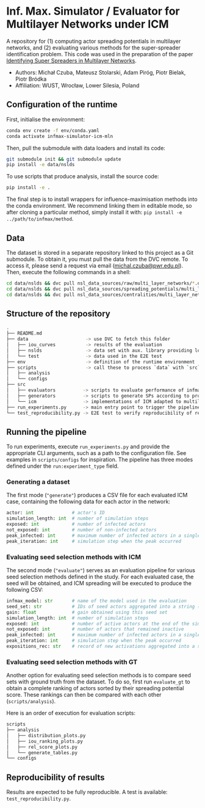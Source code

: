 # Inf. Max. Simulator / Evaluator for Multilayer Networks under ICM 

A repository for (1) computing actor spreading potentials in multilayer networks, and (2) evaluating
various methods for the super-spreader identification problem. This code was used in the preparation
of the paper [Identifying Super Spreaders in Multilayer Networks](https://arxiv.org/abs/2505.20980).

* Authors: Michał Czuba, Mateusz Stolarski, Adam Piróg, Piotr Bielak, Piotr Bródka
* Affiliation: WUST, Wrocław, Lower Silesia, Poland

## Configuration of the runtime

First, initialise the environment:

```bash
conda env create -f env/conda.yaml
conda activate infmax-simulator-icm-mln
```

Then, pull the submodule with data loaders and install its code:

```bash
git submodule init && git submodule update
pip install -e data/nslds
```

To use scripts that produce analysis, install the source code:

```bash
pip install -e .
```

The final step is to install wrappers for influence-maximisation methods into the conda environment.
We recommend linking them in editable mode, so after cloning a particular method, simply install it 
with: `pip install -e ../path/to/infmax/method`.

## Data

The dataset is stored in a separate repository linked to this project as a Git submodule. To obtain
it, you must pull the data from the DVC remote. To access it, please send a request via email
(michal.czuba@pwr.edu.pl). Then, execute the following commands in a shell:

```bash
cd data/nslds && dvc pull nsl_data_sources/raw/multi_layer_networks/*.dvc && cd ..
cd data/nslds && dvc pull nsl_data_sources/spreading_potentials/multi_layer_networks/*.dvc && cd ..
cd data/nslds && dvc pull nsl_data_sources/centralities/multi_layer_networks/*.dvc && cd ..
```

## Structure of the repository

```bash
.
├── README.md 
├── data                     -> use DVC to fetch this folder
│   ├── iou_curves           -> results of the evaluation
│   ├── nslds                -> data set with aux. library providing loaders
│   └── test                 -> data used in the E2E test
├── env                      -> definition of the runtime environment
├── scripts                  -> call these to process `data` with `src`
│   ├── analysis
│   └── configs
├── src
│   ├── evaluators          -> scripts to evaluate performance of infmax methods
│   ├── generators          -> scripts to generate SPs according to provided configs
│   └── icm                 -> implementations of ICM adapted to multilayer networks
├── run_experiments.py      -> main entry point to trigger the pipeline
└── test_reproducibility.py -> E2E test to verify reproducibility of results
```

## Running the pipeline

To run experiments, execute `run_experiments.py` and provide the appropriate CLI arguments, such as
a path to the configuration file. See examples in `scripts/configs` for inspiration. The pipeline
has three modes defined under the `run:experiment_type` field.

### Generating a dataset

The first mode (`"generate"`) produces a CSV file for each evaluated ICM case, containing the
following data for each actor in the network:

```python
actor: int              # actor's ID
simulation_length: int  # number of simulation steps
exposed: int            # number of infected actors
not_exposed: int        # number of non-infected actors
peak_infected: int      # maximum number of infected actors in a single simulation step
peak_iteration: int     # simulation step when the peak occurred
```

### Evaluating seed selection methods with ICM

The second mode (`"evaluate"`) serves as an evaluation pipeline for various seed selection methods
defined in the study. For each evaluated case, the seed will be obtained, and ICM spreading will be
executed to produce the following CSV:

```python
infmax_model: str       # name of the model used in the evaluation
seed_set: str           # IDs of seed actors aggregated into a string (separated by ;)
gain: float             # gain obtained using this seed set
simulation_length: int  # number of simulation steps
exposed: int            # number of active actors at the end of the simulation
not_exposed: int        # number of actors that remained inactive
peak_infected: int      # maximum number of infected actors in a single simulation step
peak_iteration: int     # simulation step when the peak occurred
expositions_rec: str    # record of new activations aggregated into a string (separated by ;)
```

### Evaluating seed selection methods with GT

Another option for evaluating seed selection methods is to compare seed sets with ground truth from
the dataset. To do so, first run `evaluate_gt` to obtain a complete ranking of actors sorted by their
spreading potential score. These rankings can then be compared with each other (`scripts/analysis`).

Here is an order of execution for evaluation scripts:

```bash
scripts
├── analysis
│   ├── distribution_plots.py
│   ├── iou_ranking_plots.py
│   ├── rel_score_plots.py
│   └── generate_tables.py
└── configs
```

## Reproducibility of results

Results are expected to be fully reproducible. A test is available: `test_reproducibility.py`.
